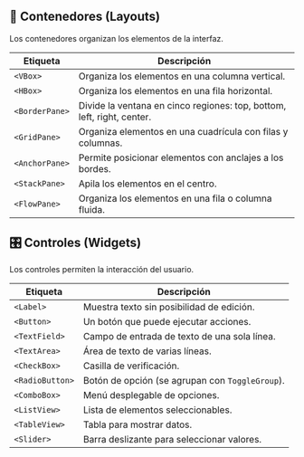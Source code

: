 ## **📌 Contenedores (Layouts)**

Los contenedores organizan los elementos de la interfaz.

|**Etiqueta**|**Descripción**|
|---|---|
|`<VBox>`|Organiza los elementos en una columna vertical.|
|`<HBox>`|Organiza los elementos en una fila horizontal.|
|`<BorderPane>`|Divide la ventana en cinco regiones: top, bottom, left, right, center.|
|`<GridPane>`|Organiza elementos en una cuadrícula con filas y columnas.|
|`<AnchorPane>`|Permite posicionar elementos con anclajes a los bordes.|
|`<StackPane>`|Apila los elementos en el centro.|
|`<FlowPane>`|Organiza los elementos en una fila o columna fluida.|

## **🎛 Controles (Widgets)**

Los controles permiten la interacción del usuario.

|**Etiqueta**|**Descripción**|
|---|---|
|`<Label>`|Muestra texto sin posibilidad de edición.|
|`<Button>`|Un botón que puede ejecutar acciones.|
|`<TextField>`|Campo de entrada de texto de una sola línea.|
|`<TextArea>`|Área de texto de varias líneas.|
|`<CheckBox>`|Casilla de verificación.|
|`<RadioButton>`|Botón de opción (se agrupan con `ToggleGroup`).|
|`<ComboBox>`|Menú desplegable de opciones.|
|`<ListView>`|Lista de elementos seleccionables.|
|`<TableView>`|Tabla para mostrar datos.|
|`<Slider>`|Barra deslizante para seleccionar valores.|
